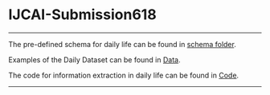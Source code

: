 # IJCAI-Submission618

***

The pre-defined schema for daily life can be found in [schema folder](./Schema).

Examples of the Daily Dataset can be found in [Data](./Data).

The code for information extraction in daily life can be found in [Code](./Code).

***
